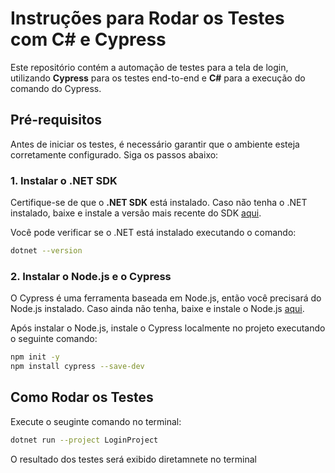 # Instruções para Rodar os Testes com C# e Cypress

Este repositório contém a automação de testes para a tela de login, utilizando **Cypress** para os testes end-to-end e **C#** para a execução do comando do Cypress.

## Pré-requisitos

Antes de iniciar os testes, é necessário garantir que o ambiente esteja corretamente configurado. Siga os passos abaixo:

### 1. Instalar o .NET SDK

Certifique-se de que o **.NET SDK** está instalado. Caso não tenha o .NET instalado, baixe e instale a versão mais recente do SDK [aqui](https://dotnet.microsoft.com/download).

Você pode verificar se o .NET está instalado executando o comando:

```bash
dotnet --version
```

### 2. Instalar o Node.js e o Cypress
O Cypress é uma ferramenta baseada em Node.js, então você precisará do Node.js instalado. Caso ainda não tenha, baixe e instale o Node.js [aqui](https://nodejs.org/pt).

Após instalar o Node.js, instale o Cypress localmente no projeto executando o seguinte comando:

```bash
npm init -y
npm install cypress --save-dev
```

## Como Rodar os Testes

Execute o seuginte comando no terminal:
```bash
dotnet run --project LoginProject
```

O resultado dos testes será exibido diretamnete no terminal